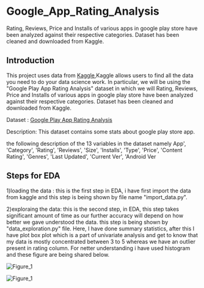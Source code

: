 # Google_App_Rating_Analysis
Rating, Reviews, Price and Installs of various apps in google play store have been analyzed against their respective categories. Dataset has been cleaned and downloaded from Kaggle.
## Introduction
This project uses data from [Kaggle](https://www.kaggle.com/datasets?sort=votes&fileType=csv&sizeStart=50%2CMB&tasksOnly=true),Kaggle allows users to find all the data you need to do your data science work. In particular, we will be using the "Google Play App Rating Analysis" dataset in which we will Rating, Reviews, Price and Installs of various apps in google play store have been analyzed against their respective categories. Dataset has been cleaned and downloaded from Kaggle.
 
 Dataset : [Google Play App Rating Analysis](https://www.kaggle.com/moinuddinmaruf/google-play-app-rating-analysis)
 
 Description: This dataset contains some stats about google play store app.

 the following description of the 13 variables in the dataset namely App', 'Category', 'Rating', 'Reviews', 'Size', 'Installs', 'Type',
       'Price', 'Content Rating', 'Genres', 'Last Updated', 'Current Ver',
       'Android Ver
## Steps for EDA
1)loading the data : this is the first step in EDA, i have first import the data from kaggle and this step is being shown by file name "import_data.py".

2)exploraing the data: this is the second step, in EDA, this step takes significant amount of time as our further accuracy will depend on how better we gave understood the data. this step is being shown by "data_exploration.py" file. Here, I have done summary statistics, after this I have plot box plot which is a part of univariate analysis and get to know that my data is mostly concentrated between 3 to 5 whereas we have an outlier present in rating column. For netter understanding i have used histogram and these figure are being shared below.


 
![Figure_1](https://user-images.githubusercontent.com/91373430/141886255-6b1a5139-906f-40e8-8d22-17091957568d.png)

![Figure_1](https://user-images.githubusercontent.com/91373430/141887628-584ae0b1-ea63-4e1e-aa1d-3cfd9da84d21.png)

